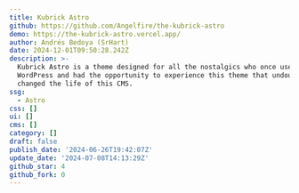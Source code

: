 ```yaml
---
title: Kubrick Astro
github: https://github.com/Angelfire/the-kubrick-astro
demo: https://the-kubrick-astro.vercel.app/
author: Andrés Bedoya (SrHart)
date: 2024-12-01T09:50:28.242Z
description: >-
  Kubrick Astro is a theme designed for all the nostalgics who once used
  WordPress and had the opportunity to experience this theme that undoubtedly
  changed the life of this CMS.
ssg:
  - Astro
css: []
ui: []
cms: []
category: []
draft: false
publish_date: '2024-06-26T19:42:07Z'
update_date: '2024-07-08T14:13:29Z'
github_star: 4
github_fork: 0
---
```

